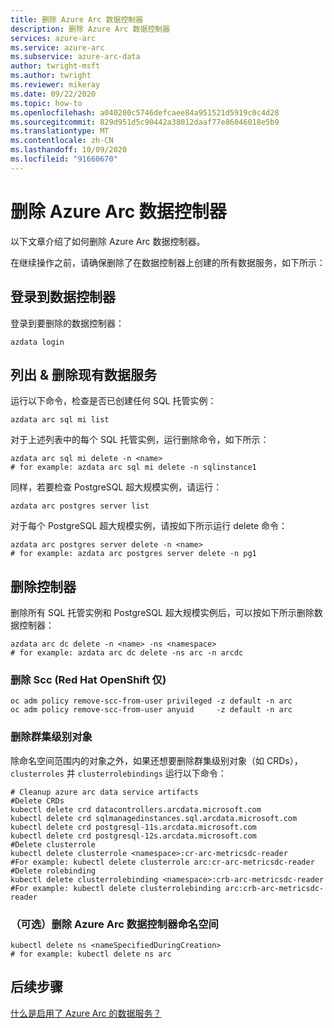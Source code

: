 ```yaml
---
title: 删除 Azure Arc 数据控制器
description: 删除 Azure Arc 数据控制器
services: azure-arc
ms.service: azure-arc
ms.subservice: azure-arc-data
author: twright-msft
ms.author: twright
ms.reviewer: mikeray
ms.date: 09/22/2020
ms.topic: how-to
ms.openlocfilehash: a040200c5746defcaee84a951521d5919c0c4d28
ms.sourcegitcommit: 829d951d5c90442a38012daaf77e86046018e5b9
ms.translationtype: MT
ms.contentlocale: zh-CN
ms.lasthandoff: 10/09/2020
ms.locfileid: "91660670"
---
```

# <a name="delete-azure-arc-data-controller"></a>删除 Azure Arc 数据控制器

以下文章介绍了如何删除 Azure Arc 数据控制器。

在继续操作之前，请确保删除了在数据控制器上创建的所有数据服务，如下所示：

## <a name="log-in-to-the-data-controller"></a>登录到数据控制器

登录到要删除的数据控制器：

```
azdata login
```

## <a name="list--delete-existing-data-services"></a>列出 & 删除现有数据服务

运行以下命令，检查是否已创建任何 SQL 托管实例：

```
azdata arc sql mi list
```

对于上述列表中的每个 SQL 托管实例，运行删除命令，如下所示：

```
azdata arc sql mi delete -n <name>
# for example: azdata arc sql mi delete -n sqlinstance1
```

同样，若要检查 PostgreSQL 超大规模实例，请运行：

```
azdata arc postgres server list
```

对于每个 PostgreSQL 超大规模实例，请按如下所示运行 delete 命令：
```
azdata arc postgres server delete -n <name>
# for example: azdata arc postgres server delete -n pg1
```

## <a name="delete-controller"></a>删除控制器

删除所有 SQL 托管实例和 PostgreSQL 超大规模实例后，可以按如下所示删除数据控制器：

```
azdata arc dc delete -n <name> -ns <namespace>
# for example: azdata arc dc delete -ns arc -n arcdc
```

### <a name="remove-sccs-red-hat-openshift-only"></a>删除 Scc (Red Hat OpenShift 仅) 

```console
oc adm policy remove-scc-from-user privileged -z default -n arc
oc adm policy remove-scc-from-user anyuid     -z default -n arc
```

### <a name="delete-cluster-level-objects"></a>删除群集级别对象

除命名空间范围内的对象之外，如果还想要删除群集级别对象（如 CRDs）， `clusterroles` 并 `clusterrolebindings` 运行以下命令：

```console
# Cleanup azure arc data service artifacts
#Delete CRDs
kubectl delete crd datacontrollers.arcdata.microsoft.com 
kubectl delete crd sqlmanagedinstances.sql.arcdata.microsoft.com 
kubectl delete crd postgresql-11s.arcdata.microsoft.com 
kubectl delete crd postgresql-12s.arcdata.microsoft.com
#Delete clusterrole
kubectl delete clusterrole <namespace>:cr-arc-metricsdc-reader
#For example: kubectl delete clusterrole arc:cr-arc-metricsdc-reader
#Delete rolebinding
kubectl delete clusterrolebinding <namespace>:crb-arc-metricsdc-reader
#For example: kubectl delete clusterrolebinding arc:crb-arc-metricsdc-reader
```

### <a name="optionally-delete-the-azure-arc-data-controller-namespace"></a>（可选）删除 Azure Arc 数据控制器命名空间


```console
kubectl delete ns <nameSpecifiedDuringCreation>
# for example: kubectl delete ns arc
```

## <a name="next-steps"></a>后续步骤

[什么是启用了 Azure Arc 的数据服务？](overview.md)
